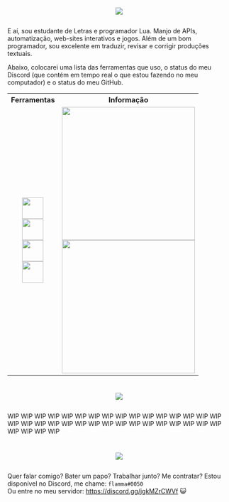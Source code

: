 <h1><p align="center"><img src="https://readme-typing-svg.demolab.com/?font=Fira+Code&weight=700&size=28&pause=1000&color=3807F7&center=true&vCenter=true&width=650&height=34&lines=Mieusk%2C+a+guy+with+advanced+Lua+skills"/></p></h1>

E aí, sou estudante de Letras e programador Lua. Manjo de APIs, automatização, web-sites interativos e jogos.
Além de um bom programador, sou excelente em traduzir, revisar e corrigir produções textuais.

Abaixo, colocarei uma lista das ferramentas que uso, o status do meu Discord (que contém em tempo real o que estou fazendo no meu computador) e o status do meu GitHub.

<table border="0" align="center">
  <tr>
    <th><b>Ferramentas<b></th>
    <th><b>Informação<b></th>
  </tr>
  <tr>
    <td><p align="center"><a href="https://luajit.org"><img src="https://dic.academic.ru/pictures/wiki/files/76/Lua-logo-nolabel.svg" width="48"/></a>
    <br><a href="https://luvit.io/"><img src="https://avatars.githubusercontent.com/u/1202929" width="48"/></a>
    <br><a href="https://love2d.org/"><img src="https://opensource.com/sites/default/files/styles/panopoly_image_original/public/images/life-uploads/love.png" width="48"/></a>
    <br><a href="https://fengari.io/"><img src="https://cdn.discordapp.com/attachments/725881758192762891/1083103551410143273/28658472_1.svg" width="48"/></a></p></td>
    <td>
    <img src="https://discord-readme-badge.vercel.app/api?id=520728616103837706" width="300"/>
    <br><img src="https://github-readme-stats.vercel.app/api/top-langs/?username=mieusk&layout=compact&theme=apprentice&hide_border=true&bg_color=1e2124&card_width=384&line_height=40" width="300"/></td>
  </tr>
</table>

<h1><p align="center"><img src="https://readme-typing-svg.demolab.com/?font=Fira+Code&weight=700&size=28&pause=1000&color=3807F7&center=true&vCenter=true&width=650&height=34&lines=Projects+that+I%27ve+made"/></p></h1>

WIP WIP WIP WIP WIP WIP WIP WIP WIP WIP WIP WIP WIP WIP WIP WIP WIP WIP WIP WIP WIP WIP WIP WIP WIP WIP WIP WIP WIP WIP WIP WIP WIP WIP WIP WIP

<h1><p align="center"><img src="https://readme-typing-svg.demolab.com/?font=Fira+Code&weight=700&size=28&pause=1000&color=3807F7&center=true&vCenter=true&width=650&height=34&lines=Contact+me+through+Discord"/></p></h1>

Quer falar comigo? Bater um papo? Trabalhar junto? Me contratar? Estou disponível no Discord, me chame: `flamma#0050`
<br>
Ou entre no meu servidor: https://discord.gg/jgkMZrCWVf 😺

